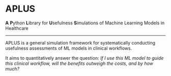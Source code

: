 # APLUS

**A** **P**ython **L**ibrary for **U**sefulness **S**imulations of Machine Learning Models in Healthcare

----

APLUS is a general simulation framework for systematically conducting usefulness assessments of ML models in clinical workflows.

It aims to quantitatively answer the question: *If I use this ML model to guide this clinical workflow, will the benefits outweigh the costs, and by how much?*
